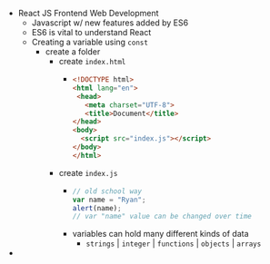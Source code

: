 - React JS Frontend Web Development
	- Javascript w/ new features added by ES6
	- ES6 is vital to understand React
	- Creating a variable using `const`
		- create a folder
			- create `index.html`
				- ```html
				  <!DOCTYPE html>
				  <html lang="en">
				   <head>
				     <meta charset="UTF-8">
				     <title>Document</title>
				  </head>
				  <body>
				    <script src="index.js"></script>
				  </body>
				  </html>
				  ```
			- create `index.js`
				- ```javascript
				  // old school way
				  var name = "Ryan";
				  alert(name);
				  // var "name" value can be changed over time 
				  
				  
				  ```
				- variables can hold many different kinds of data
					- `strings` | `integer` | `functions` | `objects` | `arrays`
-